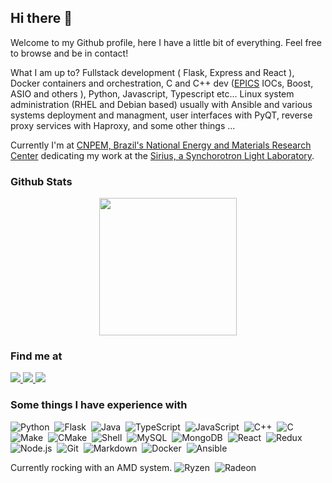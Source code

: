 ## Hi there 👋
Welcome to my Github profile, here I have a little bit of everything. Feel free to browse and be in contact!

What I am up to? Fullstack development ( Flask, Express and React ), Docker containers and orchestration, C and C++ dev ([EPICS](https://epics-controls.org/) IOCs, Boost, ASIO and others ), Python, Javascript, Typescript etc... Linux system administration (RHEL and Debian based) usually with Ansible and various systems deployment and managment, user interfaces with PyQT, reverse proxy services with Haproxy, and some other things ...

Currently I'm at [CNPEM, Brazil's National Energy and Materials Research Center](https://cnpem.br/) dedicating my work at the [Sirius, a Synchorotron Light Laboratory](https://www.lnls.cnpem.br/sirius-en/).

### Github Stats

<p align="center">
  <a href="https://github.com/carneirofc">
    <img height="220em" src="https://github-readme-stats.vercel.app/api?username=carneirofc&show_icons=true&theme=nightowl&line_height=27" />
    <!-- https://github.com/anuraghazra/github-readme-stats/issues/1
    <img height="220em" src="https://github-readme-stats.vercel.app/api/top-langs/?username=carneirofc&theme=nightowl&hide=jupyter%20notebook,html,papyrus&layout=compact&langs_count=10" />
     -->
  </a>
</p>

### Find me at

<div>
  <a href="https://www.linkedin.com/in/cl%C3%A1udio-carneiro-458b27195/">
    <img src="https://img.shields.io/badge/linkedin-%230077B5.svg?&style=for-the-badge&logo=linkedin&logoColor=white" />
  </a> 
  <a href="mailto:claudiofcarneiro@hotmail.com">
    <img src="https://img.shields.io/badge/Microsoft%20Outlook-0078D4?logo=microsoft-outlook&logoColor=white&style=for-the-badge" />
  </a>
  <a href="https://open.spotify.com/user/22zmmeods2a4yv2t4uilox6ey?si=6aZeuOmtTnWEp95zBbx9UA">
    <img src="https://img.shields.io/badge/spotify-%231ED760.svg?&style=for-the-badge&logo=spotify&logoColor=white" />
  </a>
 </div>

### Some things I have experience with

![Python](https://img.shields.io/badge/-Python-333333?style=flat&logo=python)&nbsp;
![Flask](https://img.shields.io/badge/flask%20-%23000.svg?&style=flat&logo=flask&logoColor=white)&nbsp;
![Java](https://img.shields.io/badge/-Java-333333?style=flat&logo=Java&logoColor=FFA518)&nbsp;
![TypeScript](https://img.shields.io/badge/-TypeScript-333333?style=flat&logo=typescript)&nbsp;
![JavaScript](https://img.shields.io/badge/-JavaScript-333333?style=flat&logo=javascript)&nbsp;
![C++](https://img.shields.io/badge/-C++-333333?style=flat&logo=C%2B%2B&logoColor=00599C)&nbsp;
![C](https://img.shields.io/badge/-C-333333?style=flat&logo=C&logoColor=A8B9CC)&nbsp;
![Make](https://img.shields.io/badge/-Make-333333?style=flat&logo=make)&nbsp;
![CMake](https://img.shields.io/badge/-CMake-333333?style=flat&logo=cmake)&nbsp;
![Shell](https://img.shields.io/badge/shell_script%20-%23121011.svg?&style=flat&logo=gnu-bash&logoColor=white)&nbsp;
![MySQL](https://img.shields.io/badge/mysql-%2300f.svg?&style=flat&logo=mysql&logoColor=white)&nbsp;
![MongoDB](https://img.shields.io/badge/MongoDB-%234ea94b.svg?&style=flat&logo=mongodb&logoColor=white)&nbsp;
![React](https://img.shields.io/badge/-React-333333?style=flat&logo=react)&nbsp;
![Redux](https://img.shields.io/badge/redux%20-%23593d88.svg?&style=flat&logo=redux&logoColor=white)&nbsp;
![Node.js](https://img.shields.io/badge/-Node.js-333333?style=flat&logo=node.js)&nbsp;
![Git](https://img.shields.io/badge/-Git-333333?style=flat&logo=git)&nbsp;
![Markdown](https://img.shields.io/badge/-Markdown-333333?style=flat&logo=markdown)&nbsp;
![Docker](https://img.shields.io/badge/-Docker-333333?style=flat&logo=docker)&nbsp;
![Ansible](https://img.shields.io/badge/-Ansible-333333?style=flat&logo=ansible)&nbsp;


Currently rocking with an AMD system.
![Ryzen](https://img.shields.io/badge/amd-Ryzen%205%203600-%23ED1C24.svg?&style=for-the-badge&logo=amd&logoColor=white)&nbsp;
![Radeon](https://img.shields.io/badge/amd-Radeon-%23ED1C24.svg?&style=for-the-badge&logo=amd&logoColor=white)&nbsp;

